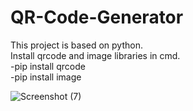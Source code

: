 # QR-Code-Generator
This project is based on python.</br>
Install qrcode and image libraries in cmd.</br>
  -pip install qrcode</br>
  -pip install image</br>


![Screenshot (7)](https://github.com/user-attachments/assets/f4f91d86-5e58-4891-ae26-a7d2a3d85429)
